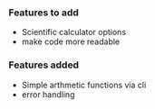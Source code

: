 ### Features to add
- Scientific calculator options
- make code more readable


### Features added
- Simple arthmetic functions via cli
- error handling 